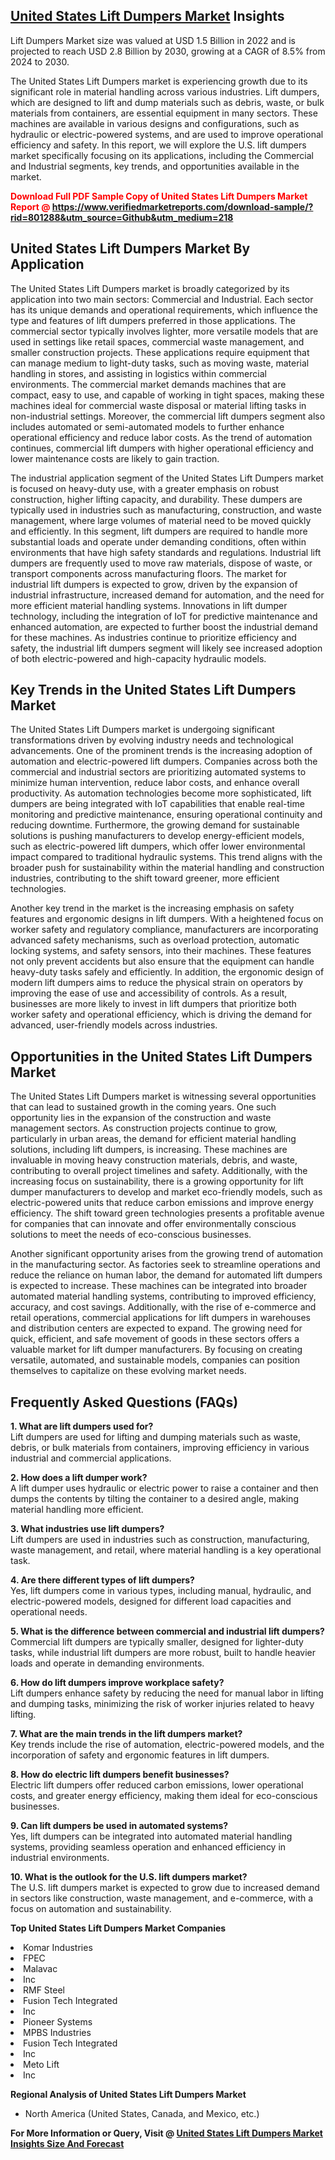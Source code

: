 <h2><a href="https://www.verifiedmarketreports.com/download-sample/?rid=801288&amp;utm_source=Github&amp;utm_medium=218" target="_blank">United States Lift Dumpers Market</a> Insights</h2><p>Lift Dumpers Market size was valued at USD 1.5 Billion in 2022 and is projected to reach USD 2.8 Billion by 2030, growing at a CAGR of 8.5% from 2024 to 2030.</p><p><p>The United States Lift Dumpers market is experiencing growth due to its significant role in material handling across various industries. Lift dumpers, which are designed to lift and dump materials such as debris, waste, or bulk materials from containers, are essential equipment in many sectors. These machines are available in various designs and configurations, such as hydraulic or electric-powered systems, and are used to improve operational efficiency and safety. In this report, we will explore the U.S. lift dumpers market specifically focusing on its applications, including the Commercial and Industrial segments, key trends, and opportunities available in the market. </p> <p><strong><p><span class=""><span style="color: #ff0000;"><strong>Download Full PDF Sample Copy of United States Lift Dumpers Market Report</strong> @ </span><a href="https://www.verifiedmarketreports.com/download-sample/?rid=801288&amp;utm_source=Github&amp;utm_medium=218" target="_blank">https://www.verifiedmarketreports.com/download-sample/?rid=801288&amp;utm_source=Github&amp;utm_medium=218</a></span></p></strong></p> <h2>United States Lift Dumpers Market By Application</h2> <p>The United States Lift Dumpers market is broadly categorized by its application into two main sectors: Commercial and Industrial. Each sector has its unique demands and operational requirements, which influence the type and features of lift dumpers preferred in those applications. The commercial sector typically involves lighter, more versatile models that are used in settings like retail spaces, commercial waste management, and smaller construction projects. These applications require equipment that can manage medium to light-duty tasks, such as moving waste, material handling in stores, and assisting in logistics within commercial environments. The commercial market demands machines that are compact, easy to use, and capable of working in tight spaces, making these machines ideal for commercial waste disposal or material lifting tasks in non-industrial settings. Moreover, the commercial lift dumpers segment also includes automated or semi-automated models to further enhance operational efficiency and reduce labor costs. As the trend of automation continues, commercial lift dumpers with higher operational efficiency and lower maintenance costs are likely to gain traction.</p> <p>The industrial application segment of the United States Lift Dumpers market is focused on heavy-duty use, with a greater emphasis on robust construction, higher lifting capacity, and durability. These dumpers are typically used in industries such as manufacturing, construction, and waste management, where large volumes of material need to be moved quickly and efficiently. In this segment, lift dumpers are required to handle more substantial loads and operate under demanding conditions, often within environments that have high safety standards and regulations. Industrial lift dumpers are frequently used to move raw materials, dispose of waste, or transport components across manufacturing floors. The market for industrial lift dumpers is expected to grow, driven by the expansion of industrial infrastructure, increased demand for automation, and the need for more efficient material handling systems. Innovations in lift dumper technology, including the integration of IoT for predictive maintenance and enhanced automation, are expected to further boost the industrial demand for these machines. As industries continue to prioritize efficiency and safety, the industrial lift dumpers segment will likely see increased adoption of both electric-powered and high-capacity hydraulic models.</p> <h2>Key Trends in the United States Lift Dumpers Market</h2> <p>The United States Lift Dumpers market is undergoing significant transformations driven by evolving industry needs and technological advancements. One of the prominent trends is the increasing adoption of automation and electric-powered lift dumpers. Companies across both the commercial and industrial sectors are prioritizing automated systems to minimize human intervention, reduce labor costs, and enhance overall productivity. As automation technologies become more sophisticated, lift dumpers are being integrated with IoT capabilities that enable real-time monitoring and predictive maintenance, ensuring operational continuity and reducing downtime. Furthermore, the growing demand for sustainable solutions is pushing manufacturers to develop energy-efficient models, such as electric-powered lift dumpers, which offer lower environmental impact compared to traditional hydraulic systems. This trend aligns with the broader push for sustainability within the material handling and construction industries, contributing to the shift toward greener, more efficient technologies.</p> <p>Another key trend in the market is the increasing emphasis on safety features and ergonomic designs in lift dumpers. With a heightened focus on worker safety and regulatory compliance, manufacturers are incorporating advanced safety mechanisms, such as overload protection, automatic locking systems, and safety sensors, into their machines. These features not only prevent accidents but also ensure that the equipment can handle heavy-duty tasks safely and efficiently. In addition, the ergonomic design of modern lift dumpers aims to reduce the physical strain on operators by improving the ease of use and accessibility of controls. As a result, businesses are more likely to invest in lift dumpers that prioritize both worker safety and operational efficiency, which is driving the demand for advanced, user-friendly models across industries.</p> <h2>Opportunities in the United States Lift Dumpers Market</h2> <p>The United States Lift Dumpers market is witnessing several opportunities that can lead to sustained growth in the coming years. One such opportunity lies in the expansion of the construction and waste management sectors. As construction projects continue to grow, particularly in urban areas, the demand for efficient material handling solutions, including lift dumpers, is increasing. These machines are invaluable in moving heavy construction materials, debris, and waste, contributing to overall project timelines and safety. Additionally, with the increasing focus on sustainability, there is a growing opportunity for lift dumper manufacturers to develop and market eco-friendly models, such as electric-powered units that reduce carbon emissions and improve energy efficiency. The shift toward green technologies presents a profitable avenue for companies that can innovate and offer environmentally conscious solutions to meet the needs of eco-conscious businesses.</p> <p>Another significant opportunity arises from the growing trend of automation in the manufacturing sector. As factories seek to streamline operations and reduce the reliance on human labor, the demand for automated lift dumpers is expected to increase. These machines can be integrated into broader automated material handling systems, contributing to improved efficiency, accuracy, and cost savings. Additionally, with the rise of e-commerce and retail operations, commercial applications for lift dumpers in warehouses and distribution centers are expected to expand. The growing need for quick, efficient, and safe movement of goods in these sectors offers a valuable market for lift dumper manufacturers. By focusing on creating versatile, automated, and sustainable models, companies can position themselves to capitalize on these evolving market needs.</p> <h2>Frequently Asked Questions (FAQs)</h2> <p><strong>1. What are lift dumpers used for?</strong><br> Lift dumpers are used for lifting and dumping materials such as waste, debris, or bulk materials from containers, improving efficiency in various industrial and commercial applications.</p> <p><strong>2. How does a lift dumper work?</strong><br> A lift dumper uses hydraulic or electric power to raise a container and then dumps the contents by tilting the container to a desired angle, making material handling more efficient.</p> <p><strong>3. What industries use lift dumpers?</strong><br> Lift dumpers are used in industries such as construction, manufacturing, waste management, and retail, where material handling is a key operational task.</p> <p><strong>4. Are there different types of lift dumpers?</strong><br> Yes, lift dumpers come in various types, including manual, hydraulic, and electric-powered models, designed for different load capacities and operational needs.</p> <p><strong>5. What is the difference between commercial and industrial lift dumpers?</strong><br> Commercial lift dumpers are typically smaller, designed for lighter-duty tasks, while industrial lift dumpers are more robust, built to handle heavier loads and operate in demanding environments.</p> <p><strong>6. How do lift dumpers improve workplace safety?</strong><br> Lift dumpers enhance safety by reducing the need for manual labor in lifting and dumping tasks, minimizing the risk of worker injuries related to heavy lifting.</p> <p><strong>7. What are the main trends in the lift dumpers market?</strong><br> Key trends include the rise of automation, electric-powered models, and the incorporation of safety and ergonomic features in lift dumpers.</p> <p><strong>8. How do electric lift dumpers benefit businesses?</strong><br> Electric lift dumpers offer reduced carbon emissions, lower operational costs, and greater energy efficiency, making them ideal for eco-conscious businesses.</p> <p><strong>9. Can lift dumpers be used in automated systems?</strong><br> Yes, lift dumpers can be integrated into automated material handling systems, providing seamless operation and enhanced efficiency in industrial environments.</p> <p><strong>10. What is the outlook for the U.S. lift dumpers market?</strong><br> The U.S. lift dumpers market is expected to grow due to increased demand in sectors like construction, waste management, and e-commerce, with a focus on automation and sustainability.</p> </p><p><strong>Top United States Lift Dumpers Market Companies</strong></p><div data-test-id=""><p><li>Komar Industries</li><li> FPEC</li><li> Malavac</li><li> Inc</li><li> RMF Steel</li><li> Fusion Tech Integrated</li><li> Inc</li><li> Pioneer Systems</li><li> MPBS Industries</li><li> Fusion Tech Integrated</li><li> Inc</li><li> Meto Lift</li><li> Inc</li></p><div><strong>Regional Analysis of&nbsp;United States Lift Dumpers Market</strong></div><ul><li dir="ltr"><p dir="ltr">North America&nbsp;(United States, Canada, and Mexico, etc.)</p></li></ul><p><strong>For More Information or Query, Visit @&nbsp;</strong><strong><a href="https://www.verifiedmarketreports.com/product/lift-dumpers-market/?utm_source=Github&amp;utm_medium=218" target="_blank">United States Lift Dumpers Market Insights Size And Forecast</a></strong></p></div>
